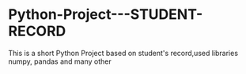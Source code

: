 # Python-Project---STUDENT-RECORD
This is a short Python Project based on student's record,used libraries numpy, pandas and many other
